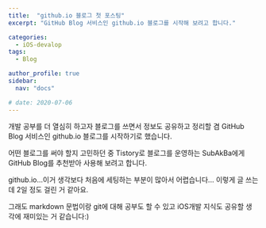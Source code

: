 ```yaml
---
title:  "github.io 블로그 첫 포스팅"
excerpt: "GitHub Blog 서비스인 github.io 블로그를 시작해 보려고 합니다."

categories:
  - iOS-devalop
tags:
  - Blog

author_profile: true
sidebar:
  nav: "docs"

# date: 2020-07-06
---
```


개발 공부를 더 열심히 하고자 블로그를 쓰면서 정보도 공유하고 정리할 겸 GitHub Blog 서비스인 github.io 블로그를 시작하기로 했습니다.

어떤 블로그를 써야 할지 고민하던 중 Tistory로 블로그를 운영하는 SubAkBa에게 GitHub Blog를 추천받아 사용해 보려고 합니다.

github.io...이거 생각보다 처음에 세팅하는 부분이 많아서 어렵습니다... 이렇게 글 쓰는데 2일 정도 걸린 거 같아요.

그래도 markdown 문법이랑 git에 대해 공부도 할 수 있고 iOS개발 지식도 공유할 생각에 재미있는 거 같습니다:)